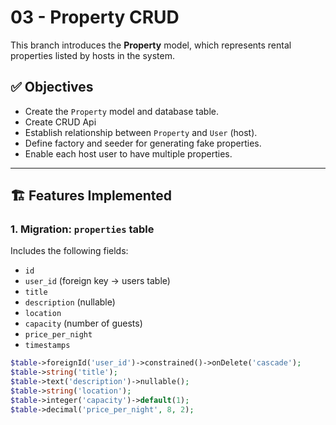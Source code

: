 # 03 - Property CRUD

This branch introduces the **Property** model, which represents rental properties listed by hosts in the system.

## ✅ Objectives

- Create the `Property` model and database table.
- Create CRUD Api 
- Establish relationship between `Property` and `User` (host).
- Define factory and seeder for generating fake properties.
- Enable each host user to have multiple properties.

---

## 🏗️ Features Implemented

### 1. Migration: `properties` table

Includes the following fields:

- `id`
- `user_id` (foreign key → users table)
- `title`
- `description` (nullable)
- `location`
- `capacity` (number of guests)
- `price_per_night`
- `timestamps`

```php
$table->foreignId('user_id')->constrained()->onDelete('cascade');
$table->string('title');
$table->text('description')->nullable();
$table->string('location');
$table->integer('capacity')->default(1);
$table->decimal('price_per_night', 8, 2);
